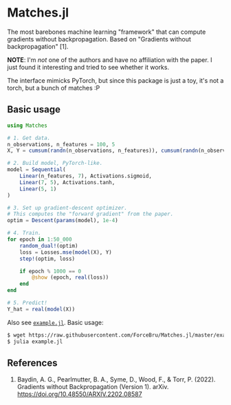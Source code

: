 # Matches.jl

The most barebones machine learning "framework" that can compute gradients without backpropagation.
Based on "Gradients without backpropagation" [1].

__NOTE__: I'm _not_ one of the authors and have no affiliation with the paper. I just found it interesting and tried to see whether it works.

The interface mimicks PyTorch, but since this package is just a toy, it's not a torch, but a bunch of matches :P

## Basic usage

```julia
using Matches

# 1. Get data.
n_observations, n_features = 100, 5
X, Y = cumsum(randn(n_observations, n_features)), cumsum(randn(n_observations, 1))

# 2. Build model, PyTorch-like.
model = Sequential(
    Linear(n_features, 7), Activations.sigmoid,
    Linear(7, 5), Activations.tanh,
    Linear(5, 1)
)

# 3. Set up gradient-descent optimizer.
# This computes the "forward gradient" from the paper.
optim = Descent(params(model), 1e-4)

# 4. Train.
for epoch in 1:50_000
    random_dual!(optim)
    loss = Losses.mse(model(X), Y)
    step!(optim, loss)

    if epoch % 1000 == 0
        @show (epoch, real(loss))
    end
end

# 5. Predict!
Y_hat = real(model(X))
```

Also see [`example.jl`](./example.jl). Basic usage:

```sh
$ wget https://raw.githubusercontent.com/ForceBru/Matches.jl/master/example.jl
$ julia example.jl
```

## References

1. Baydin, A. G., Pearlmutter, B. A., Syme, D., Wood, F., & Torr, P. (2022). Gradients without Backpropagation (Version 1). arXiv. <https://doi.org/10.48550/ARXIV.2202.08587>
